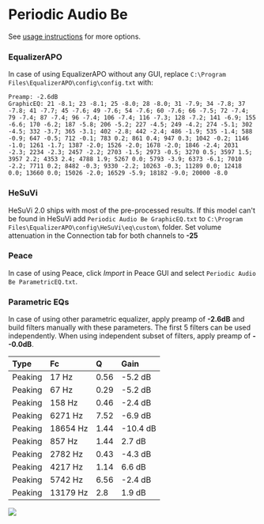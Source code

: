 # Periodic Audio Be
See [usage instructions](https://github.com/jaakkopasanen/AutoEq#usage) for more options.

### EqualizerAPO
In case of using EqualizerAPO without any GUI, replace `C:\Program Files\EqualizerAPO\config\config.txt`
with:
```
Preamp: -2.6dB
GraphicEQ: 21 -8.1; 23 -8.1; 25 -8.0; 28 -8.0; 31 -7.9; 34 -7.8; 37 -7.8; 41 -7.7; 45 -7.6; 49 -7.6; 54 -7.6; 60 -7.6; 66 -7.5; 72 -7.4; 79 -7.4; 87 -7.4; 96 -7.4; 106 -7.4; 116 -7.3; 128 -7.2; 141 -6.9; 155 -6.6; 170 -6.2; 187 -5.8; 206 -5.2; 227 -4.5; 249 -4.2; 274 -5.1; 302 -4.5; 332 -3.7; 365 -3.1; 402 -2.8; 442 -2.4; 486 -1.9; 535 -1.4; 588 -0.9; 647 -0.5; 712 -0.1; 783 0.2; 861 0.4; 947 0.3; 1042 -0.2; 1146 -1.0; 1261 -1.7; 1387 -2.0; 1526 -2.0; 1678 -2.0; 1846 -2.4; 2031 -2.3; 2234 -2.3; 2457 -2.2; 2703 -1.5; 2973 -0.5; 3270 0.5; 3597 1.5; 3957 2.2; 4353 2.4; 4788 1.9; 5267 0.0; 5793 -3.9; 6373 -6.1; 7010 -2.2; 7711 0.2; 8482 -0.3; 9330 -2.2; 10263 -0.3; 11289 0.0; 12418 0.0; 13660 0.0; 15026 -2.0; 16529 -5.9; 18182 -9.0; 20000 -8.0
```

### HeSuVi
HeSuVi 2.0 ships with most of the pre-processed results. If this model can't be found in HeSuVi add
`Periodic Audio Be GraphicEQ.txt` to `C:\Program Files\EqualizerAPO\config\HeSuVi\eq\custom\` folder.
Set volume attenuation in the Connection tab for both channels to **-25**

### Peace
In case of using Peace, click *Import* in Peace GUI and select `Periodic Audio Be ParametricEQ.txt`.

### Parametric EQs
In case of using other parametric equalizer, apply preamp of **-2.6dB** and build filters manually
with these parameters. The first 5 filters can be used independently.
When using independent subset of filters, apply preamp of **--0.0dB**.

| Type    | Fc       |    Q | Gain     |
|:--------|:---------|:-----|:---------|
| Peaking | 17 Hz    | 0.56 | -5.2 dB  |
| Peaking | 67 Hz    | 0.29 | -5.2 dB  |
| Peaking | 158 Hz   | 0.46 | -2.4 dB  |
| Peaking | 6271 Hz  | 7.52 | -6.9 dB  |
| Peaking | 18654 Hz | 1.44 | -10.4 dB |
| Peaking | 857 Hz   | 1.44 | 2.7 dB   |
| Peaking | 2782 Hz  | 0.43 | -4.3 dB  |
| Peaking | 4217 Hz  | 1.14 | 6.6 dB   |
| Peaking | 5742 Hz  | 6.56 | -2.4 dB  |
| Peaking | 13179 Hz | 2.8  | 1.9 dB   |

![](https://raw.githubusercontent.com/jaakkopasanen/AutoEq/master/results/oratory1990/usound/Periodic%20Audio%20Be/Periodic%20Audio%20Be.png)